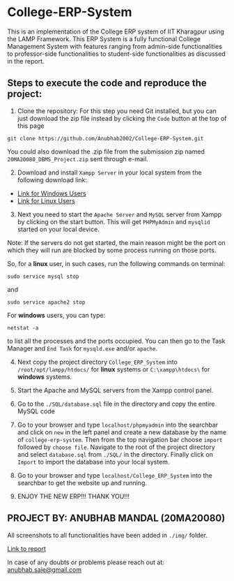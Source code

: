 # College-ERP-System

This is an implementation of the College ERP system of IIT Kharagpur using the LAMP Framework. This ERP System is a fully functional College Management System with features ranging from admin-side functionalities to professor-side functionalities to student-side functionalities as discussed in the report.

## Steps to execute the code and reproduce the project:

1. Clone the repository:
   For this step you need Git installed, but you can just download the zip file instead by clicking the ```Code``` button at the top of this page
```
git clone https://github.com/Anubhab2002/College-ERP-System.git
```

You could also download the .zip file from the submission zip named ```20MA20080_DBMS_Project.zip``` sent through e-mail.

2. Download and install ```Xampp Server``` in your local system from the following download link:
 - [Link for Windows Users](https://sourceforge.net/projects/xampp/files/XAMPP%20Windows/8.2.4/xampp-windows-x64-8.2.4-0-VS16-installer.exe)
 - [Link for Linux Users](https://sourceforge.net/projects/xampp/files/XAMPP%20Linux/8.2.4/xampp-linux-x64-8.2.4-0-installer.run)
 
3. Next you need to start the ```Apache Server``` and ```MySQL``` server from Xampp by clicking on the start button. This will get ```PHPMyAdmin``` and ```mysqlid``` started on your local device.

Note: If the servers do not get started, the main reason might be the port on which they will run are blocked by some process running on those ports.

So, for a **linux** user, in such cases, run the following commands on terminal:

```
sudo service mysql stop
```

and

```
sudo service apache2 stop
```

For **windows** users, you can type: 
```
netstat -a
```
to list all the processes and the ports occupied.
You can then go to the Task Manager and ```End Task``` for ```mysqld.exe``` and/or ```apache```.

4. Next copy the project directory ```College_ERP_System``` into ```/root/opt/lampp/htdocs/``` for **linux** systems or ```C:\xampp\htdocs\``` for **windows** systems.

5. Start the Apache and MySQL servers from the Xampp control panel.

6. Go to the ```./SQL/database.sql``` file in the directory and copy the entire MySQL code

7. Go to your browser and type ```localhost/phpmyadmin``` into the searchbar and click on ```new``` in the left panel and create a new database by the name of ```college-erp-system```. Then from the top navigation bar choose ```import``` followed by ```choose file```. Navigate to the root of the project directory and select ```database.sql``` from ```./SQL/``` in the directory. Finally click on ```Import``` to import the database into your local system.

8. Go to your browser and type ```localhost/College_ERP_System``` into the searchbar to get the website up and running.

9. ENJOY THE NEW ERP!!! THANK YOU!!!

## PROJECT BY: ANUBHAB MANDAL (20MA20080)

All screenshots to all functionalities have been added in ```./img/``` folder.

[Link to report](https://docs.google.com/document/d/157YT7_tUkVqG56KqH3V_rDXVqNdz-fI5GhJTar1DNgE/edit?usp=sharing)

In case of any doubts or problems please reach out at: [anubhab.saie@gmail.com](anubhab.saie@gmail.com)

